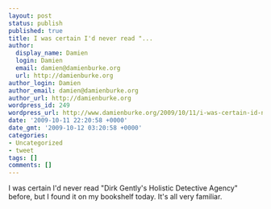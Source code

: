 ```yaml
---
layout: post
status: publish
published: true
title: I was certain I'd never read "...
author:
  display_name: Damien
  login: Damien
  email: damien@damienburke.org
  url: http://damienburke.org
author_login: Damien
author_email: damien@damienburke.org
author_url: http://damienburke.org
wordpress_id: 249
wordpress_url: http://www.damienburke.org/2009/10/11/i-was-certain-id-never-read/
date: '2009-10-11 22:20:58 +0000'
date_gmt: '2009-10-12 03:20:58 +0000'
categories:
- Uncategorized
- tweet
tags: []
comments: []
---
```

<p>I was certain I'd never read "Dirk Gently's Holistic Detective Agency" before, but I found it on my bookshelf today. It's all very familiar.</p>
